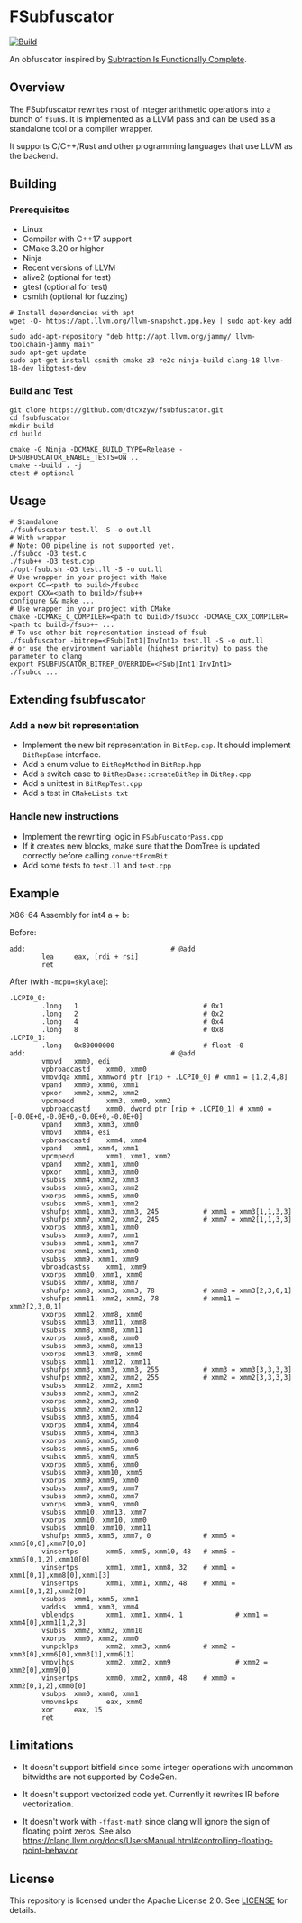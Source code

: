 # FSubfuscator

[![Build](https://github.com/dtcxzyw/fsubfuscator/actions/workflows/build.yml/badge.svg)](https://github.com/dtcxzyw/fsubfuscator/actions/workflows/build.yml)

An obfuscator inspired by [Subtraction Is Functionally Complete](https://orlp.net/blog/subtraction-is-functionally-complete/).

## Overview

The FSubfuscator rewrites most of integer arithmetic operations into a bunch of `fsub`s. It is implemented as a LLVM pass and can be used as a standalone tool or a compiler wrapper.

It supports C/C++/Rust and other programming languages that use LLVM as the backend.

## Building
### Prerequisites

+ Linux
+ Compiler with C++17 support
+ CMake 3.20 or higher
+ Ninja
+ Recent versions of LLVM
+ alive2 (optional for test)
+ gtest (optional for test)
+ csmith (optional for fuzzing)
  
```
# Install dependencies with apt
wget -O- https://apt.llvm.org/llvm-snapshot.gpg.key | sudo apt-key add -
sudo add-apt-repository "deb http://apt.llvm.org/jammy/ llvm-toolchain-jammy main"
sudo apt-get update
sudo apt-get install csmith cmake z3 re2c ninja-build clang-18 llvm-18-dev libgtest-dev
```

### Build and Test
```
git clone https://github.com/dtcxzyw/fsubfuscator.git
cd fsubfuscator
mkdir build
cd build

cmake -G Ninja -DCMAKE_BUILD_TYPE=Release -DFSUBFUSCATOR_ENABLE_TESTS=ON ..
cmake --build . -j
ctest # optional
```
## Usage
```
# Standalone
./fsubfuscator test.ll -S -o out.ll
# With wrapper
# Note: O0 pipeline is not supported yet.
./fsubcc -O3 test.c
./fsub++ -O3 test.cpp
./opt-fsub.sh -O3 test.ll -S -o out.ll
# Use wrapper in your project with Make
export CC=<path to build>/fsubcc
export CXX=<path to build>/fsub++
configure && make ...
# Use wrapper in your project with CMake
cmake -DCMAKE_C_COMPILER=<path to build>/fsubcc -DCMAKE_CXX_COMPILER=<path to build>/fsub++ ...
# To use other bit representation instead of fsub
./fsubfuscator -bitrep=<FSub|Int1|InvInt1> test.ll -S -o out.ll
# or use the environment variable (highest priority) to pass the parameter to clang
export FSUBFUSCATOR_BITREP_OVERRIDE=<FSub|Int1|InvInt1>
./fsubcc ...
```

## Extending fsubfuscator
### Add a new bit representation
+ Implement the new bit representation in `BitRep.cpp`. It should implement `BitRepBase` interface.
+ Add a enum value to `BitRepMethod` in `BitRep.hpp`
+ Add a switch case to `BitRepBase::createBitRep` in `BitRep.cpp`
+ Add a unittest in `BitRepTest.cpp`
+ Add a test in `CMakeLists.txt`

### Handle new instructions
+ Implement the rewriting logic in `FSubFuscatorPass.cpp`
+ If it creates new blocks, make sure that the DomTree is updated correctly before calling `convertFromBit`
+ Add some tests to `test.ll` and `test.cpp`

## Example


X86-64 Assembly for int4 a + b:

Before:
```
add:                                    # @add
        lea     eax, [rdi + rsi]
        ret
```

After (with `-mcpu=skylake`):
```
.LCPI0_0:
        .long   1                               # 0x1
        .long   2                               # 0x2
        .long   4                               # 0x4
        .long   8                               # 0x8
.LCPI0_1:
        .long   0x80000000                      # float -0
add:                                    # @add
        vmovd   xmm0, edi
        vpbroadcastd    xmm0, xmm0
        vmovdqa xmm1, xmmword ptr [rip + .LCPI0_0] # xmm1 = [1,2,4,8]
        vpand   xmm0, xmm0, xmm1
        vpxor   xmm2, xmm2, xmm2
        vpcmpeqd        xmm3, xmm0, xmm2
        vpbroadcastd    xmm0, dword ptr [rip + .LCPI0_1] # xmm0 = [-0.0E+0,-0.0E+0,-0.0E+0,-0.0E+0]
        vpand   xmm3, xmm3, xmm0
        vmovd   xmm4, esi
        vpbroadcastd    xmm4, xmm4
        vpand   xmm1, xmm4, xmm1
        vpcmpeqd        xmm1, xmm1, xmm2
        vpand   xmm2, xmm1, xmm0
        vpxor   xmm1, xmm3, xmm0
        vsubss  xmm4, xmm2, xmm3
        vsubss  xmm5, xmm3, xmm2
        vxorps  xmm5, xmm5, xmm0
        vsubss  xmm6, xmm1, xmm2
        vshufps xmm1, xmm3, xmm3, 245           # xmm1 = xmm3[1,1,3,3]
        vshufps xmm7, xmm2, xmm2, 245           # xmm7 = xmm2[1,1,3,3]
        vxorps  xmm8, xmm1, xmm0
        vsubss  xmm9, xmm7, xmm1
        vsubss  xmm1, xmm1, xmm7
        vxorps  xmm1, xmm1, xmm0
        vsubss  xmm9, xmm1, xmm9
        vbroadcastss    xmm1, xmm9
        vxorps  xmm10, xmm1, xmm0
        vsubss  xmm7, xmm8, xmm7
        vshufps xmm8, xmm3, xmm3, 78            # xmm8 = xmm3[2,3,0,1]
        vshufps xmm11, xmm2, xmm2, 78           # xmm11 = xmm2[2,3,0,1]
        vxorps  xmm12, xmm8, xmm0
        vsubss  xmm13, xmm11, xmm8
        vsubss  xmm8, xmm8, xmm11
        vxorps  xmm8, xmm8, xmm0
        vsubss  xmm8, xmm8, xmm13
        vxorps  xmm13, xmm8, xmm0
        vsubss  xmm11, xmm12, xmm11
        vshufps xmm3, xmm3, xmm3, 255           # xmm3 = xmm3[3,3,3,3]
        vshufps xmm2, xmm2, xmm2, 255           # xmm2 = xmm2[3,3,3,3]
        vsubss  xmm12, xmm2, xmm3
        vsubss  xmm2, xmm3, xmm2
        vxorps  xmm2, xmm2, xmm0
        vsubss  xmm2, xmm2, xmm12
        vsubss  xmm3, xmm5, xmm4
        vxorps  xmm4, xmm4, xmm4
        vsubss  xmm5, xmm4, xmm3
        vxorps  xmm5, xmm5, xmm0
        vsubss  xmm5, xmm5, xmm6
        vsubss  xmm6, xmm9, xmm5
        vxorps  xmm6, xmm6, xmm0
        vsubss  xmm9, xmm10, xmm5
        vxorps  xmm9, xmm9, xmm0
        vsubss  xmm7, xmm9, xmm7
        vsubss  xmm9, xmm8, xmm7
        vxorps  xmm9, xmm9, xmm0
        vsubss  xmm10, xmm13, xmm7
        vxorps  xmm10, xmm10, xmm0
        vsubss  xmm10, xmm10, xmm11
        vshufps xmm5, xmm5, xmm7, 0             # xmm5 = xmm5[0,0],xmm7[0,0]
        vinsertps       xmm5, xmm5, xmm10, 48   # xmm5 = xmm5[0,1,2],xmm10[0]
        vinsertps       xmm1, xmm1, xmm8, 32    # xmm1 = xmm1[0,1],xmm8[0],xmm1[3]
        vinsertps       xmm1, xmm1, xmm2, 48    # xmm1 = xmm1[0,1,2],xmm2[0]
        vsubps  xmm1, xmm5, xmm1
        vaddss  xmm4, xmm3, xmm4
        vblendps        xmm1, xmm1, xmm4, 1             # xmm1 = xmm4[0],xmm1[1,2,3]
        vsubss  xmm2, xmm2, xmm10
        vxorps  xmm0, xmm2, xmm0
        vunpcklps       xmm2, xmm3, xmm6        # xmm2 = xmm3[0],xmm6[0],xmm3[1],xmm6[1]
        vmovlhps        xmm2, xmm2, xmm9                # xmm2 = xmm2[0],xmm9[0]
        vinsertps       xmm0, xmm2, xmm0, 48    # xmm0 = xmm2[0,1,2],xmm0[0]
        vsubps  xmm0, xmm0, xmm1
        vmovmskps       eax, xmm0
        xor     eax, 15
        ret
```

## Limitations

+ It doesn't support bitfield since some integer operations with uncommon bitwidths are not supported by CodeGen.

+ It doesn't support vectorized code yet. Currently it rewrites IR before vectorization.

+ It doesn't work with `-ffast-math` since clang will ignore the sign of floating point zeros. See also https://clang.llvm.org/docs/UsersManual.html#controlling-floating-point-behavior.

## License
This repository is licensed under the Apache License 2.0. See [LICENSE](LICENSE) for details.
